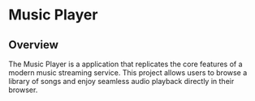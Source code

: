 <h1>Music Player</h1>
<h2>Overview</h2>
The Music Player is a application that replicates the core features of a modern music streaming service. This project allows users to browse a library of songs and enjoy seamless audio playback directly in their browser.
